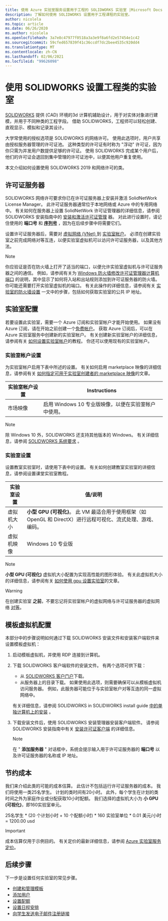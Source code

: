 ```yaml
---
title: 使用 Azure 实验室服务设置用于工程的 SOLIDWORKS 实验室 |Microsoft Docs
description: 了解如何使用 SOLIDWORKS 设置用于工程课程的实验室。
author: nicolela
ms.topic: article
ms.date: 06/26/2020
ms.author: nicolela
ms.openlocfilehash: 3a7e8c47977f0518a3a3e9f8a6fd2e57454e1c42
ms.sourcegitcommit: 59cfed657839f41c36ccdf7dc2bee4535c920dd4
ms.translationtype: MT
ms.contentlocale: zh-CN
ms.lasthandoff: 02/06/2021
ms.locfileid: "99626098"
---
```

# <a name="set-up-a-lab-for-engineering-classes-using-solidworks"></a>使用 SOLIDWORKS 设置工程类的实验室

[SOLIDWORKS](https://www.solidworks.com/) 提供 (CAD) 环境的3d 计算机辅助设计，用于对实体对象进行建模，并用于不同种类的工程字段。  借助 SOLIDWORKS，工程师可以轻松创建、直观显示、模拟和记录其设计。

大学常使用的授权选项是 SOLIDWORKS 的网络许可。   使用此选项时，用户共享由授权服务器管理的许可证池。  这种类型的许可证有时称为 "浮动" 许可证，因为你只需为并发用户数提供足够的许可证。  使用 SOLIDWORKS 完成某个用户后，他们的许可证会退回到集中管理的许可证池中，以便其他用户重复使用。

本文介绍如何设置使用 SOLIDWORKS 2019 和网络许可的类。

## <a name="license-server"></a>许可证服务器

SOLIDWORKS 网络许可要求你已在许可证服务器上安装并激活 SolidNetWork License Manager。  此许可证服务器通常位于本地网络或 Azure 中的专用网络中。  有关如何在服务器上设置 SolidNetWork 许可证管理器的详细信息，请参阅 SOLIDWORKS 安装指南中的 [安装和激活许可证管理](https://help.solidworks.com/2019/English/Installation/install_guide/t_installing_snl_lic_mgr.htm) 器。  对此进行设置时，请记住使用的 **端口号** 和 [**序列号**](https://help.solidworks.com/2019/english/installation/install_guide/r_hid_state_serial_number.htm) ，因为在后续步骤中将需要它们。

设置许可证服务器后，需要对 [虚拟网络 (VNet) ](./how-to-connect-peer-virtual-network.md) 到 [实验室帐户](./tutorial-setup-lab-account.md)。  必须在创建实验室之前完成网络对等互连，以便实验室虚拟机可以访问许可证服务器，以及其他方法。

> [!NOTE]
> 你应验证是否在防火墙上打开了适当的端口，以便允许实验室虚拟机与许可证服务器之间的通信。  例如，请参阅有关为 [Windows 防火墙修改许可证管理器计算机端口](http://help.solidworks.com/2019/english/installation/install_guide/t_mod_ports_on_lic_mgr_for_firewall.htm) 的说明，其中显示了如何将入站和出站规则添加到许可证服务器的防火墙。  你可能还需要打开实验室虚拟机的端口。  有关此操作的详细信息，请参阅有关 [实验室的防火墙设置](./how-to-configure-firewall-settings.md) 一文中的步骤，包括如何获取实验室的公共 IP 地址。

## <a name="lab-configuration"></a>实验室配置

若要设置此实验室，需要一个 Azure 订阅和实验室帐户才能开始使用。 如果没有 Azure 订阅，请在开始之前创建一个[免费帐户](https://azure.microsoft.com/free/)。 获取 Azure 订阅后，可以在 Azure 实验室服务中创建新的实验室帐户。 有关创建新实验室帐户的详细信息，请参阅有关 [如何设置实验室帐户](./tutorial-setup-lab-account.md)的教程。 你还可以使用现有的实验室帐户。

### <a name="lab-account-settings"></a>实验室帐户设置

为实验室帐户启用下表中所述的设置。 有关如何启用 marketplace 映像的详细信息，请参阅有关 [如何指定可用于实验室创建者的 marketplace 映像](./specify-marketplace-images.md)的文章。

| 实验室帐户设置 | Instructions |
| ------------------- | ------------ |
|市场映像| 启用 Windows 10 专业版映像，以便在实验室帐户中使用。|

> [!NOTE]
> 除 Windows 10 外，SOLIDWORKS 还支持其他版本的 Windows。  有关详细信息，请参阅 [SOLIDWORKS 系统要求](https://www.solidworks.com/sw/support/SystemRequirements.html) 。

### <a name="lab-settings"></a>实验室设置

设置教室实验室时，请使用下表中的设置。 有关如何创建教室实验室的详细信息，请参阅设置课堂实验室教程。

| 实验室设置 | 值/说明 |
| ------------ | ------------------ |
|虚拟机大小| **小型 GPU (可视化)**。  此 VM 最适合用于使用框架（如 OpenGL 和 DirectX）进行远程可视化、流式处理、游戏、编码。|  
|虚拟机映像| Windows 10 专业版|

> [!NOTE]
> **小型 GPU (可视化)** 虚拟机大小配置为实现高性能的图形体验。  有关此虚拟机大小的详细信息，请参阅有关 [如何使用 gpu 设置实验室](./how-to-setup-lab-gpu.md)的文章。

> [!WARNING]
> 在创建实验室 **之前**，不要忘记将实验室帐户的虚拟网络与许可证服务器的虚拟网络 [对等](./how-to-connect-peer-virtual-network.md)。

## <a name="template-virtual-machine-configuration"></a>模板虚拟机配置

本部分中的步骤说明如何通过下载 SOLIDWORKS 安装文件和安装客户端软件来设置模板虚拟机：

1. 启动模板虚拟机，并使用 RDP 连接到计算机。

1. 下载 SOLIDWORKS 客户端软件的安装文件。 有两个选项可供下载：
   - 从 [SOLIDWORKS 客户门户](https://login.solidworks.com/nidp/idff/sso?id=cpenglish&sid=1&option=credential&sid=1&target=https%3A%2F%2Fcustomerportal.solidworks.com%2F)下载。
   - 从服务器上的目录下载。  如果使用此选项，则需要确保可以从模板虚拟机访问服务器。  例如，此服务器可能位于与实验室帐户对等互连的同一虚拟网络中。
  
    有关详细信息，请参阅 SOLIDWORKS in SOLIDWORKS install guide [中的单独计算机上的安装](http://help.solidworks.com/2019/english/Installation/install_guide/c_installing_on_individual_computers.htm?id=fc149e8a968a422a89e2a943265758d3#Pg0) 。

1. 下载安装文件后，使用 SOLIDWORKS 安装管理器安装客户端软件。 请参阅 SOLIDWORKS 安装指南中有关 [安装许可证客户端](http://help.solidworks.com/2019/english/installation/install_guide/t_installing_snl_license_client.htm) 的详细信息。

    > [!NOTE]
    > 在 " **添加服务器** " 对话框中，系统会提示输入用于许可证服务器的 **端口号** 以及许可证服务器的名称或 IP 地址。

## <a name="cost"></a>节约成本

我们来介绍此类的可能的成本估算。 此估计不包括运行许可证服务器的成本。 我们将使用一类25名学生。 计划的类时间有20小时。 此外，每个学生在计划的类时间之外为家庭作业或分配获取10小时配额。 我们选择的虚拟机大小为 **小 GPU (可视化)**，即160实验室单元。

25名学生 \* (20 个计划小时 + 10 个配额小时) \* 160 实验室单位 * 0.01 美元/小时 = 1200.00 usd

>[!IMPORTANT]
> 成本估算仅用于示例目的。  有关定价的最新详细信息，请参阅 [Azure 实验室服务定价](https://azure.microsoft.com/pricing/details/lab-services/)。  

## <a name="next-steps"></a>后续步骤

下一步是设置任何实验室的常见步骤。

- [创建和管理模板](how-to-create-manage-template.md)
- [添加用户](tutorial-setup-classroom-lab.md#add-users-to-the-lab)
- [设置配额](how-to-configure-student-usage.md#set-quotas-for-users)
- [设置日程安排](tutorial-setup-classroom-lab.md#set-a-schedule-for-the-lab)
- [向学生发送电子邮件注册链接](how-to-configure-student-usage.md#send-invitations-to-users)